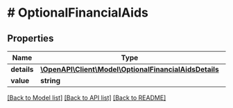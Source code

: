 # # OptionalFinancialAids

## Properties

Name | Type | Description | Notes
------------ | ------------- | ------------- | -------------
**details** | [**\OpenAPI\Client\Model\OptionalFinancialAidsDetails**](OptionalFinancialAidsDetails.md) |  | [optional]
**value** | **string** |  | [optional]

[[Back to Model list]](../../README.md#models) [[Back to API list]](../../README.md#endpoints) [[Back to README]](../../README.md)
